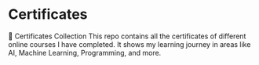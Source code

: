 # Certificates
📜 Certificates Collection This repo contains all the certificates of different online courses I have completed. It shows my learning journey in areas like AI, Machine Learning, Programming, and more.
